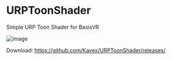 # URPToonShader
Simple URP Toon Shader for BasisVR 

![image](https://github.com/user-attachments/assets/6908f721-fbcf-4477-ac8d-e33312a60853)


Download: https://github.com/Kavex/URPToonShader/releases/
